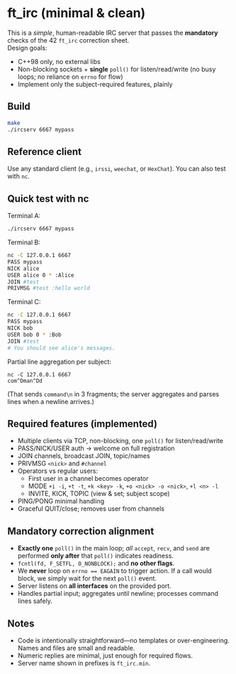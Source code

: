
# ft_irc (minimal & clean)

This is a *simple*, human-readable IRC server that passes the **mandatory** checks of the 42 `ft_irc` correction sheet.  
Design goals:
- C++98 only, no external libs
- Non-blocking sockets + **single** `poll()` for listen/read/write (no busy loops; no reliance on `errno` for flow)
- Implement only the subject-required features, plainly

## Build

```bash
make
./ircserv 6667 mypass
```

## Reference client

Use any standard client (e.g., `irssi`, `weechat`, or `HexChat`). You can also test with `nc`.

## Quick test with nc

Terminal A:
```bash
./ircserv 6667 mypass
```

Terminal B:
```bash
nc -C 127.0.0.1 6667
PASS mypass
NICK alice
USER alice 0 * :Alice
JOIN #test
PRIVMSG #test :hello world
```

Terminal C:
```bash
nc -C 127.0.0.1 6667
PASS mypass
NICK bob
USER bob 0 * :Bob
JOIN #test
# You should see alice's messages.
```

Partial line aggregation per subject:
```
nc -C 127.0.0.1 6667
com^Dman^Dd
```
(That sends `command\n` in 3 fragments; the server aggregates and parses lines when a newline arrives.)

## Required features (implemented)

- Multiple clients via TCP, non-blocking, one `poll()` for listen/read/write
- PASS/NICK/USER auth → welcome on full registration
- JOIN channels, broadcast JOIN, topic/names
- PRIVMSG `<nick>` and `#channel`
- Operators vs regular users:
  - First user in a channel becomes operator
  - MODE `+i -i`, `+t -t`, `+k <key> -k`, `+o <nick> -o <nick>`, `+l <n> -l`
  - INVITE, KICK, TOPIC (view & set; subject scope)
- PING/PONG minimal handling
- Graceful QUIT/close; removes user from channels

## Mandatory correction alignment

- **Exactly one** `poll()` in the main loop; *all* `accept`, `recv`, and `send` are performed **only after** that `poll()` indicates readiness.
- `fcntl(fd, F_SETFL, O_NONBLOCK);` and **no other flags**.
- We **never** loop on `errno == EAGAIN` to trigger action. If a call would block, we simply wait for the next `poll()` event.
- Server listens on **all interfaces** on the provided port.
- Handles partial input; aggregates until newline; processes command lines safely.

## Notes

- Code is intentionally straightforward—no templates or over-engineering. Names and files are small and readable.
- Numeric replies are minimal, just enough for required flows.
- Server name shown in prefixes is `ft_irc.min`.
